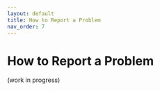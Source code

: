 ```yaml
---
layout: default
title: How to Report a Problem
nav_order: 7
---
```


# How to Report a Problem

(work in progress)